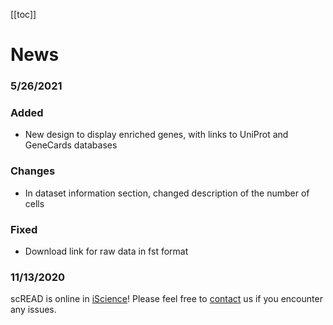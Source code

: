 [[toc]]

# News

### 5/26/2021
### Added

- New design to display enriched genes, with links to UniProt and GeneCards databases
### Changes

- In dataset information section, changed description of the number of cells 
### Fixed

- Download link for raw data in fst format

### 11/13/2020

scREAD is online in [iScience](https://www.cell.com/iscience/fulltext/S2589-0042(20)30966-4?rss=yes)! Please feel free to [contact](https://bmbls.bmi.osumc.edu/scread/help/contact) us if you encounter any issues.

